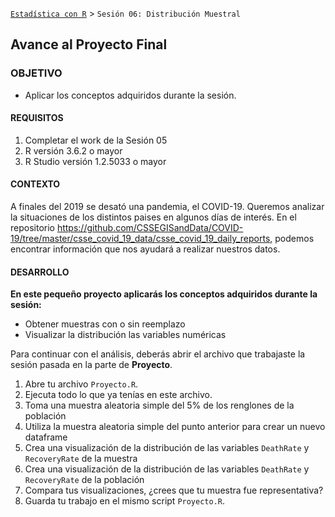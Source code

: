[`Estadística con R`](../Readme.md) > `Sesión 06: Distribución Muestral`
	
## Avance al Proyecto Final

### OBJETIVO 

- Aplicar los conceptos adquiridos durante la sesión.

#### REQUISITOS 

1. Completar el work de la Sesión 05
2. R versión 3.6.2 o mayor
3. R Studio versión 1.2.5033 o mayor 

#### CONTEXTO

A finales del 2019 se desató una pandemia, el COVID-19. Queremos analizar la situaciones de los distintos paises en algunos días de interés. En el repositorio https://github.com/CSSEGISandData/COVID-19/tree/master/csse_covid_19_data/csse_covid_19_daily_reports, podemos encontrar información que nos ayudará a realizar nuestros datos.

#### DESARROLLO

**En este pequeño proyecto aplicarás los conceptos adquiridos durante la sesión:**

- Obtener muestras con o sin reemplazo
- Visualizar la distribución las variables numéricas

Para continuar con el análisis, deberás abrir el archivo que trabajaste la sesión pasada en la parte de **Proyecto**.
1. Abre tu archivo `Proyecto.R`.
2. Ejecuta todo lo que ya tenías en este archivo.
3. Toma una muestra aleatoria simple del 5% de los renglones de la población 
4. Utiliza la muestra aleatoria simple del punto anterior para crear un nuevo dataframe
5. Crea una visualización de la distribución de las variables `DeathRate` y `RecoveryRate` de la muestra
6. Crea una visualización de la distribución de las variables `DeathRate` y `RecoveryRate` de la población
7. Compara tus visualizaciones, ¿crees que tu muestra fue representativa?
8. Guarda tu trabajo en el mismo script `Proyecto.R`.
